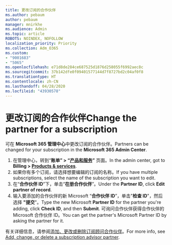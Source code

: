 ```yaml
---
title: 更改订阅的合作伙伴
ms.author: pebaum
author: pebaum
manager: mnirkhe
ms.audience: Admin
ms.topic: article
ROBOTS: NOINDEX, NOFOLLOW
localization_priority: Priority
ms.collection: Adm_O365
ms.custom:
- "9001683"
- "5065"
ms.openlocfilehash: e71d8de284ce687525d1876d258055f6992aec8c
ms.sourcegitcommit: 37b142dfe0f09401577144d7f8727bd2c04af0f8
ms.translationtype: HT
ms.contentlocale: zh-CN
ms.lasthandoff: 04/28/2020
ms.locfileid: "43930578"
---
```

# <a name="change-the-partner-for-a-subscription"></a><span data-ttu-id="b947b-102">更改订阅的合作伙伴</span><span class="sxs-lookup"><span data-stu-id="b947b-102">Change the partner for a subscription</span></span>

<span data-ttu-id="b947b-103">可在 **Microsoft 365 管理中心**中更改订阅的合作伙伴。</span><span class="sxs-lookup"><span data-stu-id="b947b-103">Partners can be changed for your subscription in the **Microsoft 365 Admin Center**.</span></span>

1. <span data-ttu-id="b947b-104">在管理中心，转到“**账单” > “[产品和服务](https://go.microsoft.com/fwlink/p/?linkid=842054)”** 页面。</span><span class="sxs-lookup"><span data-stu-id="b947b-104">In the admin center, got to **Billing > [Products & services](https://go.microsoft.com/fwlink/p/?linkid=842054)**.</span></span> 
2. <span data-ttu-id="b947b-105">如果你有多个订阅，请选择想要编辑的订阅的名称。</span><span class="sxs-lookup"><span data-stu-id="b947b-105">If you have multiple subscriptions, select the name of the subscription you want to edit.</span></span> 
3. <span data-ttu-id="b947b-106">在“**合作伙伴 ID**”下，单击“**在册合作伙伴**”。</span><span class="sxs-lookup"><span data-stu-id="b947b-106">Under the **Partner ID**, click **Edit partner of record**.</span></span>
4. <span data-ttu-id="b947b-107">输入要添加的合作伙伴的新 Microsoft “**合作伙伴 ID**”，单击"**检查 ID**"，然后选择 **"提交**"。</span><span class="sxs-lookup"><span data-stu-id="b947b-107">Type the new Microsoft **Partner ID** for the partner you're adding, click **Check ID**, and then **Submit**.</span></span> <span data-ttu-id="b947b-108">可询问合作伙伴获得合作伙伴的 Microsoft 合作伙伴 ID。</span><span class="sxs-lookup"><span data-stu-id="b947b-108">You can get the partner's Microsoft Partner ID by asking the partner for it.</span></span>

<span data-ttu-id="b947b-109">有关详细信息，请参阅[添加、更改或删除订阅顾问合作伙伴](https://docs.microsoft.com/microsoft-365/admin/misc/add-partner)。</span><span class="sxs-lookup"><span data-stu-id="b947b-109">For more info, see [Add, change, or delete a subscription advisor partner](https://docs.microsoft.com/microsoft-365/admin/misc/add-partner).</span></span> 
